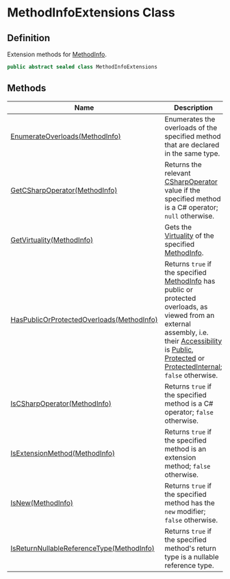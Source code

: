 # MethodInfoExtensions Class
## Definition

Extension methods for [MethodInfo](https://learn.microsoft.com/en-gb/dotnet/api/System.Reflection.MethodInfo).

```c#
public abstract sealed class MethodInfoExtensions
```

## Methods

| Name | Description |
| ---- | ----------- |
| [EnumerateOverloads(MethodInfo)](MrKWatkins.Reflection.MethodInfoExtensions.EnumerateOverloads.md) | Enumerates the overloads of the specified method that are declared in the same type. |
| [GetCSharpOperator(MethodInfo)](MrKWatkins.Reflection.MethodInfoExtensions.GetCSharpOperator.md) | Returns the relevant [CSharpOperator](MrKWatkins.Reflection.CSharpOperator.md) value if the specified method is a C# operator; `null` otherwise. |
| [GetVirtuality(MethodInfo)](MrKWatkins.Reflection.MethodInfoExtensions.GetVirtuality.md) | Gets the [Virtuality](MrKWatkins.Reflection.Virtuality.md) of the specified [MethodInfo](https://learn.microsoft.com/en-gb/dotnet/api/System.Reflection.MethodInfo). |
| [HasPublicOrProtectedOverloads(MethodInfo)](MrKWatkins.Reflection.MethodInfoExtensions.HasPublicOrProtectedOverloads.md) | Returns `true` if the specified [MethodInfo](https://learn.microsoft.com/en-gb/dotnet/api/System.Reflection.MethodInfo) has public or protected overloads, as viewed from an external assembly, i.e. their [Accessibility](MrKWatkins.Reflection.Accessibility.md) is [Public](MrKWatkins.Reflection.Accessibility.md#fields), [Protected](MrKWatkins.Reflection.Accessibility.md#fields) or [ProtectedInternal](MrKWatkins.Reflection.Accessibility.md#fields); `false` otherwise. |
| [IsCSharpOperator(MethodInfo)](MrKWatkins.Reflection.MethodInfoExtensions.IsCSharpOperator.md) | Returns `true` if the specified method is a C# operator; `false` otherwise. |
| [IsExtensionMethod(MethodInfo)](MrKWatkins.Reflection.MethodInfoExtensions.IsExtensionMethod.md) | Returns `true` if the specified method is an extension method; `false` otherwise. |
| [IsNew(MethodInfo)](MrKWatkins.Reflection.MethodInfoExtensions.IsNew.md) | Returns `true` if the specified method has the `new` modifier; `false` otherwise. |
| [IsReturnNullableReferenceType(MethodInfo)](MrKWatkins.Reflection.MethodInfoExtensions.IsReturnNullableReferenceType.md) | Returns `true` if the specified method&#39;s return type is a nullable reference type. |

